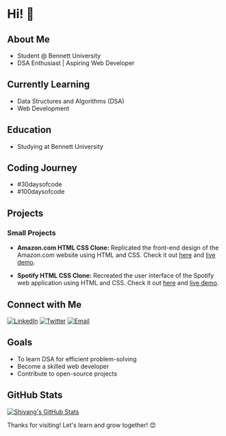 # Hi! 👋

## About Me

- Student @ Bennett University
- DSA Enthusiast | Aspiring Web Developer
  
## Currently Learning

- Data Structures and Algorithms (DSA)
- Web Development

## Education

- Studying at Bennett University

## Coding Journey

- #30daysofcode
- #100daysofcode

## Projects

### Small Projects

- **Amazon.com HTML CSS Clone:**
  Replicated the front-end design of the Amazon.com website using HTML and CSS. Check it out [here](https://github.com/shivangforsure/amazon-html-css-clone) and [live demo](https://shivangforsure.github.io/amazon-html-css-clone/).
  
- **Spotify HTML CSS Clone:**
  Recreated the user interface of the Spotify web application using HTML and CSS. Check it out [here](https://github.com/shivangforsure/html-css-spotify-clone) and [live demo](https://shivangforsure.github.io/html-css-spotify-clone/).
  
## Connect with Me

[![LinkedIn](https://img.shields.io/badge/LinkedIn-Connect-blue?style=flat-square&logo=linkedin)](https://www.linkedin.com/in/shivang-goyal-08b660254/)
[![Twitter](https://img.shields.io/badge/Twitter-Follow-1ca0f1?style=flat-square&logo=twitter)](https://twitter.com/shivangforsure)
[![Email](https://img.shields.io/badge/Email-Contact%20Me-red?style=flat-square&logo=gmail)](mailto:shivanggoyal0204@gmail.com)

## Goals

- To learn DSA for efficient problem-solving
- Become a skilled web developer
- Contribute to open-source projects

## GitHub Stats

[![Shivang's GitHub Stats](https://github-readme-stats.vercel.app/api?username=shivangforsure&show_icons=true&hide=prs,issues&count_private=true&theme=radical)](https://github.com/shivangforsure)

Thanks for visiting! Let's learn and grow together! 😊
